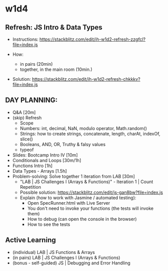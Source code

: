 
# w1d4



<!-- Status: ready -->



<!-- 

@LT: 
- today's lab includes a lot of problem solving
- solve together at least 1 or 2 iterations from the lab

-->




## Refresh: JS Intro & Data Types

<!-- typeof, data types, first-class functions... -->

- Instructions: https://stackblitz.com/edit/ih-w1d2-refresh-zzgfcl?file=index.js

- How: 
  - in pairs (20min)
  - together, in the main room (10min.)

- Solution: https://stackblitz.com/edit/ih-w1d2-refresh-chkkkv?file=index.js





## DAY PLANNING:

- Q&A [20m]
- (skip) Refresh
  - Scope
  - Numbers: int, decimal, NaN, modulo operator, Math.random()
  - Strings: how to create strings, concatenate, length, charAt, indexOf, slice()
  - Booleans, AND, OR, Truthy & falsy values
  - typeof
- Slides: Bootcamp Intro IV [10m]
- Conditionals and Loops [30m/1h]
- Functions Intro [1h]
- Data Types - Arrays [1.5h]
- Problem-solving: Solve together 1 iteration from LAB [30m]
  - "LAB | JS Challenges I (Arrays & Functions)" - Iteration 1 | Count Repetition
  - Possible solution: https://stackblitz.com/edit/js-gan8bw?file=index.js
  - Explain (how to work with Jasmine / automated testing): 
    - Open SpecRunner.html with Live Server
    - You don't need to invoke your functions (the tests will invoke them)
    - How to debug (can open the console in the browser)
    - How to see the tests



## Active Learning

- (individual) LAB | JS Functions & Arrays
- (in pairs) LAB | JS Challenges I (Arrays & Functions)
- (bonus - self-guided) JS | Debugging and Error Handling


<!-- 

@LT: these are the first labs with Jasmine. 

Explain (ideally, do a quick DEMO):
- how they can run the tests 
  - open SpecRunner.html with "Live Server"
- how they can debug / console.log 
- where they can see the file with the tests 

-->

